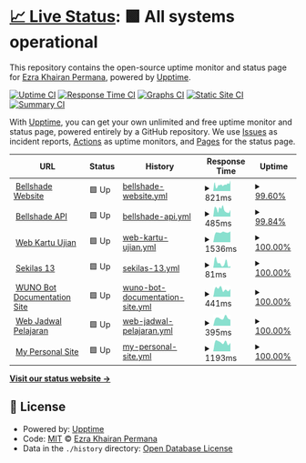 # [📈 Live Status](https://status.rmecha.my.id): <!--live status--> **🟩 All systems operational**

This repository contains the open-source uptime monitor and status page for [Ezra Khairan Permana](https://www.rmecha.my.id/), powered by [Upptime](https://github.com/upptime/upptime).

[![Uptime CI](https://github.com/reacto11mecha/uptime-status/workflows/Uptime%20CI/badge.svg)](https://github.com/reacto11mecha/uptime-status/actions?query=workflow%3A%22Uptime+CI%22)
[![Response Time CI](https://github.com/reacto11mecha/uptime-status/workflows/Response%20Time%20CI/badge.svg)](https://github.com/reacto11mecha/uptime-status/actions?query=workflow%3A%22Response+Time+CI%22)
[![Graphs CI](https://github.com/reacto11mecha/uptime-status/workflows/Graphs%20CI/badge.svg)](https://github.com/reacto11mecha/uptime-status/actions?query=workflow%3A%22Graphs+CI%22)
[![Static Site CI](https://github.com/reacto11mecha/uptime-status/workflows/Static%20Site%20CI/badge.svg)](https://github.com/reacto11mecha/uptime-status/actions?query=workflow%3A%22Static+Site+CI%22)
[![Summary CI](https://github.com/reacto11mecha/uptime-status/workflows/Summary%20CI/badge.svg)](https://github.com/reacto11mecha/uptime-status/actions?query=workflow%3A%22Summary+CI%22)

With [Upptime](https://upptime.js.org), you can get your own unlimited and free uptime monitor and status page, powered entirely by a GitHub repository. We use [Issues](https://github.com/reacto11mecha/uptime-status/issues) as incident reports, [Actions](https://github.com/reacto11mecha/uptime-status/actions) as uptime monitors, and [Pages](https://status.rmecha.my.id) for the status page.

<!--start: status pages-->
<!-- This summary is generated by Upptime (https://github.com/upptime/upptime) -->
<!-- Do not edit this manually, your changes will be overwritten -->
<!-- prettier-ignore -->
| URL | Status | History | Response Time | Uptime |
| --- | ------ | ------- | ------------- | ------ |
| <img alt="" src="https://icons.duckduckgo.com/ip3/bellshade.org.ico" height="13"> [Bellshade Website](https://bellshade.org) | 🟩 Up | [bellshade-website.yml](https://github.com/reacto11mecha/uptime-status/commits/HEAD/history/bellshade-website.yml) | <details><summary><img alt="Response time graph" src="./graphs/bellshade-website/response-time-week.png" height="20"> 821ms</summary><br><a href="https://status.rmecha.my.id/history/bellshade-website"><img alt="Response time 858" src="https://img.shields.io/endpoint?url=https%3A%2F%2Fraw.githubusercontent.com%2Freacto11mecha%2Fuptime-status%2FHEAD%2Fapi%2Fbellshade-website%2Fresponse-time.json"></a><br><a href="https://status.rmecha.my.id/history/bellshade-website"><img alt="24-hour response time 673" src="https://img.shields.io/endpoint?url=https%3A%2F%2Fraw.githubusercontent.com%2Freacto11mecha%2Fuptime-status%2FHEAD%2Fapi%2Fbellshade-website%2Fresponse-time-day.json"></a><br><a href="https://status.rmecha.my.id/history/bellshade-website"><img alt="7-day response time 821" src="https://img.shields.io/endpoint?url=https%3A%2F%2Fraw.githubusercontent.com%2Freacto11mecha%2Fuptime-status%2FHEAD%2Fapi%2Fbellshade-website%2Fresponse-time-week.json"></a><br><a href="https://status.rmecha.my.id/history/bellshade-website"><img alt="30-day response time 959" src="https://img.shields.io/endpoint?url=https%3A%2F%2Fraw.githubusercontent.com%2Freacto11mecha%2Fuptime-status%2FHEAD%2Fapi%2Fbellshade-website%2Fresponse-time-month.json"></a><br><a href="https://status.rmecha.my.id/history/bellshade-website"><img alt="1-year response time 853" src="https://img.shields.io/endpoint?url=https%3A%2F%2Fraw.githubusercontent.com%2Freacto11mecha%2Fuptime-status%2FHEAD%2Fapi%2Fbellshade-website%2Fresponse-time-year.json"></a></details> | <details><summary><a href="https://status.rmecha.my.id/history/bellshade-website">99.60%</a></summary><a href="https://status.rmecha.my.id/history/bellshade-website"><img alt="All-time uptime 56.83%" src="https://img.shields.io/endpoint?url=https%3A%2F%2Fraw.githubusercontent.com%2Freacto11mecha%2Fuptime-status%2FHEAD%2Fapi%2Fbellshade-website%2Fuptime.json"></a><br><a href="https://status.rmecha.my.id/history/bellshade-website"><img alt="24-hour uptime 100.00%" src="https://img.shields.io/endpoint?url=https%3A%2F%2Fraw.githubusercontent.com%2Freacto11mecha%2Fuptime-status%2FHEAD%2Fapi%2Fbellshade-website%2Fuptime-day.json"></a><br><a href="https://status.rmecha.my.id/history/bellshade-website"><img alt="7-day uptime 99.60%" src="https://img.shields.io/endpoint?url=https%3A%2F%2Fraw.githubusercontent.com%2Freacto11mecha%2Fuptime-status%2FHEAD%2Fapi%2Fbellshade-website%2Fuptime-week.json"></a><br><a href="https://status.rmecha.my.id/history/bellshade-website"><img alt="30-day uptime 99.84%" src="https://img.shields.io/endpoint?url=https%3A%2F%2Fraw.githubusercontent.com%2Freacto11mecha%2Fuptime-status%2FHEAD%2Fapi%2Fbellshade-website%2Fuptime-month.json"></a><br><a href="https://status.rmecha.my.id/history/bellshade-website"><img alt="1-year uptime 51.15%" src="https://img.shields.io/endpoint?url=https%3A%2F%2Fraw.githubusercontent.com%2Freacto11mecha%2Fuptime-status%2FHEAD%2Fapi%2Fbellshade-website%2Fuptime-year.json"></a></details>
| <img alt="" src="https://icons.duckduckgo.com/ip3/api.bellshade.org.ico" height="13"> [Bellshade API](https://api.bellshade.org) | 🟩 Up | [bellshade-api.yml](https://github.com/reacto11mecha/uptime-status/commits/HEAD/history/bellshade-api.yml) | <details><summary><img alt="Response time graph" src="./graphs/bellshade-api/response-time-week.png" height="20"> 485ms</summary><br><a href="https://status.rmecha.my.id/history/bellshade-api"><img alt="Response time 576" src="https://img.shields.io/endpoint?url=https%3A%2F%2Fraw.githubusercontent.com%2Freacto11mecha%2Fuptime-status%2FHEAD%2Fapi%2Fbellshade-api%2Fresponse-time.json"></a><br><a href="https://status.rmecha.my.id/history/bellshade-api"><img alt="24-hour response time 257" src="https://img.shields.io/endpoint?url=https%3A%2F%2Fraw.githubusercontent.com%2Freacto11mecha%2Fuptime-status%2FHEAD%2Fapi%2Fbellshade-api%2Fresponse-time-day.json"></a><br><a href="https://status.rmecha.my.id/history/bellshade-api"><img alt="7-day response time 485" src="https://img.shields.io/endpoint?url=https%3A%2F%2Fraw.githubusercontent.com%2Freacto11mecha%2Fuptime-status%2FHEAD%2Fapi%2Fbellshade-api%2Fresponse-time-week.json"></a><br><a href="https://status.rmecha.my.id/history/bellshade-api"><img alt="30-day response time 481" src="https://img.shields.io/endpoint?url=https%3A%2F%2Fraw.githubusercontent.com%2Freacto11mecha%2Fuptime-status%2FHEAD%2Fapi%2Fbellshade-api%2Fresponse-time-month.json"></a><br><a href="https://status.rmecha.my.id/history/bellshade-api"><img alt="1-year response time 483" src="https://img.shields.io/endpoint?url=https%3A%2F%2Fraw.githubusercontent.com%2Freacto11mecha%2Fuptime-status%2FHEAD%2Fapi%2Fbellshade-api%2Fresponse-time-year.json"></a></details> | <details><summary><a href="https://status.rmecha.my.id/history/bellshade-api">99.84%</a></summary><a href="https://status.rmecha.my.id/history/bellshade-api"><img alt="All-time uptime 54.89%" src="https://img.shields.io/endpoint?url=https%3A%2F%2Fraw.githubusercontent.com%2Freacto11mecha%2Fuptime-status%2FHEAD%2Fapi%2Fbellshade-api%2Fuptime.json"></a><br><a href="https://status.rmecha.my.id/history/bellshade-api"><img alt="24-hour uptime 100.00%" src="https://img.shields.io/endpoint?url=https%3A%2F%2Fraw.githubusercontent.com%2Freacto11mecha%2Fuptime-status%2FHEAD%2Fapi%2Fbellshade-api%2Fuptime-day.json"></a><br><a href="https://status.rmecha.my.id/history/bellshade-api"><img alt="7-day uptime 99.84%" src="https://img.shields.io/endpoint?url=https%3A%2F%2Fraw.githubusercontent.com%2Freacto11mecha%2Fuptime-status%2FHEAD%2Fapi%2Fbellshade-api%2Fuptime-week.json"></a><br><a href="https://status.rmecha.my.id/history/bellshade-api"><img alt="30-day uptime 99.96%" src="https://img.shields.io/endpoint?url=https%3A%2F%2Fraw.githubusercontent.com%2Freacto11mecha%2Fuptime-status%2FHEAD%2Fapi%2Fbellshade-api%2Fuptime-month.json"></a><br><a href="https://status.rmecha.my.id/history/bellshade-api"><img alt="1-year uptime 51.16%" src="https://img.shields.io/endpoint?url=https%3A%2F%2Fraw.githubusercontent.com%2Freacto11mecha%2Fuptime-status%2FHEAD%2Fapi%2Fbellshade-api%2Fuptime-year.json"></a></details>
| <img alt="" src="https://icons.duckduckgo.com/ip3/kartuujian.sman12-bekasi.sch.id.ico" height="13"> [Web Kartu Ujian](https://kartuujian.sman12-bekasi.sch.id/) | 🟩 Up | [web-kartu-ujian.yml](https://github.com/reacto11mecha/uptime-status/commits/HEAD/history/web-kartu-ujian.yml) | <details><summary><img alt="Response time graph" src="./graphs/web-kartu-ujian/response-time-week.png" height="20"> 1536ms</summary><br><a href="https://status.rmecha.my.id/history/web-kartu-ujian"><img alt="Response time 1554" src="https://img.shields.io/endpoint?url=https%3A%2F%2Fraw.githubusercontent.com%2Freacto11mecha%2Fuptime-status%2FHEAD%2Fapi%2Fweb-kartu-ujian%2Fresponse-time.json"></a><br><a href="https://status.rmecha.my.id/history/web-kartu-ujian"><img alt="24-hour response time 1483" src="https://img.shields.io/endpoint?url=https%3A%2F%2Fraw.githubusercontent.com%2Freacto11mecha%2Fuptime-status%2FHEAD%2Fapi%2Fweb-kartu-ujian%2Fresponse-time-day.json"></a><br><a href="https://status.rmecha.my.id/history/web-kartu-ujian"><img alt="7-day response time 1536" src="https://img.shields.io/endpoint?url=https%3A%2F%2Fraw.githubusercontent.com%2Freacto11mecha%2Fuptime-status%2FHEAD%2Fapi%2Fweb-kartu-ujian%2Fresponse-time-week.json"></a><br><a href="https://status.rmecha.my.id/history/web-kartu-ujian"><img alt="30-day response time 1530" src="https://img.shields.io/endpoint?url=https%3A%2F%2Fraw.githubusercontent.com%2Freacto11mecha%2Fuptime-status%2FHEAD%2Fapi%2Fweb-kartu-ujian%2Fresponse-time-month.json"></a><br><a href="https://status.rmecha.my.id/history/web-kartu-ujian"><img alt="1-year response time 1554" src="https://img.shields.io/endpoint?url=https%3A%2F%2Fraw.githubusercontent.com%2Freacto11mecha%2Fuptime-status%2FHEAD%2Fapi%2Fweb-kartu-ujian%2Fresponse-time-year.json"></a></details> | <details><summary><a href="https://status.rmecha.my.id/history/web-kartu-ujian">100.00%</a></summary><a href="https://status.rmecha.my.id/history/web-kartu-ujian"><img alt="All-time uptime 99.75%" src="https://img.shields.io/endpoint?url=https%3A%2F%2Fraw.githubusercontent.com%2Freacto11mecha%2Fuptime-status%2FHEAD%2Fapi%2Fweb-kartu-ujian%2Fuptime.json"></a><br><a href="https://status.rmecha.my.id/history/web-kartu-ujian"><img alt="24-hour uptime 100.00%" src="https://img.shields.io/endpoint?url=https%3A%2F%2Fraw.githubusercontent.com%2Freacto11mecha%2Fuptime-status%2FHEAD%2Fapi%2Fweb-kartu-ujian%2Fuptime-day.json"></a><br><a href="https://status.rmecha.my.id/history/web-kartu-ujian"><img alt="7-day uptime 100.00%" src="https://img.shields.io/endpoint?url=https%3A%2F%2Fraw.githubusercontent.com%2Freacto11mecha%2Fuptime-status%2FHEAD%2Fapi%2Fweb-kartu-ujian%2Fuptime-week.json"></a><br><a href="https://status.rmecha.my.id/history/web-kartu-ujian"><img alt="30-day uptime 98.73%" src="https://img.shields.io/endpoint?url=https%3A%2F%2Fraw.githubusercontent.com%2Freacto11mecha%2Fuptime-status%2FHEAD%2Fapi%2Fweb-kartu-ujian%2Fuptime-month.json"></a><br><a href="https://status.rmecha.my.id/history/web-kartu-ujian"><img alt="1-year uptime 99.75%" src="https://img.shields.io/endpoint?url=https%3A%2F%2Fraw.githubusercontent.com%2Freacto11mecha%2Fuptime-status%2FHEAD%2Fapi%2Fweb-kartu-ujian%2Fuptime-year.json"></a></details>
| <img alt="" src="https://icons.duckduckgo.com/ip3/sekilas13.vercel.app.ico" height="13"> [Sekilas 13](https://sekilas13.vercel.app) | 🟩 Up | [sekilas-13.yml](https://github.com/reacto11mecha/uptime-status/commits/HEAD/history/sekilas-13.yml) | <details><summary><img alt="Response time graph" src="./graphs/sekilas-13/response-time-week.png" height="20"> 81ms</summary><br><a href="https://status.rmecha.my.id/history/sekilas-13"><img alt="Response time 150" src="https://img.shields.io/endpoint?url=https%3A%2F%2Fraw.githubusercontent.com%2Freacto11mecha%2Fuptime-status%2FHEAD%2Fapi%2Fsekilas-13%2Fresponse-time.json"></a><br><a href="https://status.rmecha.my.id/history/sekilas-13"><img alt="24-hour response time 40" src="https://img.shields.io/endpoint?url=https%3A%2F%2Fraw.githubusercontent.com%2Freacto11mecha%2Fuptime-status%2FHEAD%2Fapi%2Fsekilas-13%2Fresponse-time-day.json"></a><br><a href="https://status.rmecha.my.id/history/sekilas-13"><img alt="7-day response time 81" src="https://img.shields.io/endpoint?url=https%3A%2F%2Fraw.githubusercontent.com%2Freacto11mecha%2Fuptime-status%2FHEAD%2Fapi%2Fsekilas-13%2Fresponse-time-week.json"></a><br><a href="https://status.rmecha.my.id/history/sekilas-13"><img alt="30-day response time 112" src="https://img.shields.io/endpoint?url=https%3A%2F%2Fraw.githubusercontent.com%2Freacto11mecha%2Fuptime-status%2FHEAD%2Fapi%2Fsekilas-13%2Fresponse-time-month.json"></a><br><a href="https://status.rmecha.my.id/history/sekilas-13"><img alt="1-year response time 164" src="https://img.shields.io/endpoint?url=https%3A%2F%2Fraw.githubusercontent.com%2Freacto11mecha%2Fuptime-status%2FHEAD%2Fapi%2Fsekilas-13%2Fresponse-time-year.json"></a></details> | <details><summary><a href="https://status.rmecha.my.id/history/sekilas-13">100.00%</a></summary><a href="https://status.rmecha.my.id/history/sekilas-13"><img alt="All-time uptime 100.00%" src="https://img.shields.io/endpoint?url=https%3A%2F%2Fraw.githubusercontent.com%2Freacto11mecha%2Fuptime-status%2FHEAD%2Fapi%2Fsekilas-13%2Fuptime.json"></a><br><a href="https://status.rmecha.my.id/history/sekilas-13"><img alt="24-hour uptime 100.00%" src="https://img.shields.io/endpoint?url=https%3A%2F%2Fraw.githubusercontent.com%2Freacto11mecha%2Fuptime-status%2FHEAD%2Fapi%2Fsekilas-13%2Fuptime-day.json"></a><br><a href="https://status.rmecha.my.id/history/sekilas-13"><img alt="7-day uptime 100.00%" src="https://img.shields.io/endpoint?url=https%3A%2F%2Fraw.githubusercontent.com%2Freacto11mecha%2Fuptime-status%2FHEAD%2Fapi%2Fsekilas-13%2Fuptime-week.json"></a><br><a href="https://status.rmecha.my.id/history/sekilas-13"><img alt="30-day uptime 100.00%" src="https://img.shields.io/endpoint?url=https%3A%2F%2Fraw.githubusercontent.com%2Freacto11mecha%2Fuptime-status%2FHEAD%2Fapi%2Fsekilas-13%2Fuptime-month.json"></a><br><a href="https://status.rmecha.my.id/history/sekilas-13"><img alt="1-year uptime 100.00%" src="https://img.shields.io/endpoint?url=https%3A%2F%2Fraw.githubusercontent.com%2Freacto11mecha%2Fuptime-status%2FHEAD%2Fapi%2Fsekilas-13%2Fuptime-year.json"></a></details>
| <img alt="" src="https://icons.duckduckgo.com/ip3/wuno.rmecha.my.id.ico" height="13"> [WUNO Bot Documentation Site](https://wuno.rmecha.my.id/) | 🟩 Up | [wuno-bot-documentation-site.yml](https://github.com/reacto11mecha/uptime-status/commits/HEAD/history/wuno-bot-documentation-site.yml) | <details><summary><img alt="Response time graph" src="./graphs/wuno-bot-documentation-site/response-time-week.png" height="20"> 441ms</summary><br><a href="https://status.rmecha.my.id/history/wuno-bot-documentation-site"><img alt="Response time 483" src="https://img.shields.io/endpoint?url=https%3A%2F%2Fraw.githubusercontent.com%2Freacto11mecha%2Fuptime-status%2FHEAD%2Fapi%2Fwuno-bot-documentation-site%2Fresponse-time.json"></a><br><a href="https://status.rmecha.my.id/history/wuno-bot-documentation-site"><img alt="24-hour response time 427" src="https://img.shields.io/endpoint?url=https%3A%2F%2Fraw.githubusercontent.com%2Freacto11mecha%2Fuptime-status%2FHEAD%2Fapi%2Fwuno-bot-documentation-site%2Fresponse-time-day.json"></a><br><a href="https://status.rmecha.my.id/history/wuno-bot-documentation-site"><img alt="7-day response time 441" src="https://img.shields.io/endpoint?url=https%3A%2F%2Fraw.githubusercontent.com%2Freacto11mecha%2Fuptime-status%2FHEAD%2Fapi%2Fwuno-bot-documentation-site%2Fresponse-time-week.json"></a><br><a href="https://status.rmecha.my.id/history/wuno-bot-documentation-site"><img alt="30-day response time 472" src="https://img.shields.io/endpoint?url=https%3A%2F%2Fraw.githubusercontent.com%2Freacto11mecha%2Fuptime-status%2FHEAD%2Fapi%2Fwuno-bot-documentation-site%2Fresponse-time-month.json"></a><br><a href="https://status.rmecha.my.id/history/wuno-bot-documentation-site"><img alt="1-year response time 483" src="https://img.shields.io/endpoint?url=https%3A%2F%2Fraw.githubusercontent.com%2Freacto11mecha%2Fuptime-status%2FHEAD%2Fapi%2Fwuno-bot-documentation-site%2Fresponse-time-year.json"></a></details> | <details><summary><a href="https://status.rmecha.my.id/history/wuno-bot-documentation-site">100.00%</a></summary><a href="https://status.rmecha.my.id/history/wuno-bot-documentation-site"><img alt="All-time uptime 99.99%" src="https://img.shields.io/endpoint?url=https%3A%2F%2Fraw.githubusercontent.com%2Freacto11mecha%2Fuptime-status%2FHEAD%2Fapi%2Fwuno-bot-documentation-site%2Fuptime.json"></a><br><a href="https://status.rmecha.my.id/history/wuno-bot-documentation-site"><img alt="24-hour uptime 100.00%" src="https://img.shields.io/endpoint?url=https%3A%2F%2Fraw.githubusercontent.com%2Freacto11mecha%2Fuptime-status%2FHEAD%2Fapi%2Fwuno-bot-documentation-site%2Fuptime-day.json"></a><br><a href="https://status.rmecha.my.id/history/wuno-bot-documentation-site"><img alt="7-day uptime 100.00%" src="https://img.shields.io/endpoint?url=https%3A%2F%2Fraw.githubusercontent.com%2Freacto11mecha%2Fuptime-status%2FHEAD%2Fapi%2Fwuno-bot-documentation-site%2Fuptime-week.json"></a><br><a href="https://status.rmecha.my.id/history/wuno-bot-documentation-site"><img alt="30-day uptime 100.00%" src="https://img.shields.io/endpoint?url=https%3A%2F%2Fraw.githubusercontent.com%2Freacto11mecha%2Fuptime-status%2FHEAD%2Fapi%2Fwuno-bot-documentation-site%2Fuptime-month.json"></a><br><a href="https://status.rmecha.my.id/history/wuno-bot-documentation-site"><img alt="1-year uptime 99.99%" src="https://img.shields.io/endpoint?url=https%3A%2F%2Fraw.githubusercontent.com%2Freacto11mecha%2Fuptime-status%2FHEAD%2Fapi%2Fwuno-bot-documentation-site%2Fuptime-year.json"></a></details>
| <img alt="" src="https://icons.duckduckgo.com/ip3/jadwal.rmecha.my.id.ico" height="13"> [Web Jadwal Pelajaran](https://jadwal.rmecha.my.id/) | 🟩 Up | [web-jadwal-pelajaran.yml](https://github.com/reacto11mecha/uptime-status/commits/HEAD/history/web-jadwal-pelajaran.yml) | <details><summary><img alt="Response time graph" src="./graphs/web-jadwal-pelajaran/response-time-week.png" height="20"> 395ms</summary><br><a href="https://status.rmecha.my.id/history/web-jadwal-pelajaran"><img alt="Response time 419" src="https://img.shields.io/endpoint?url=https%3A%2F%2Fraw.githubusercontent.com%2Freacto11mecha%2Fuptime-status%2FHEAD%2Fapi%2Fweb-jadwal-pelajaran%2Fresponse-time.json"></a><br><a href="https://status.rmecha.my.id/history/web-jadwal-pelajaran"><img alt="24-hour response time 406" src="https://img.shields.io/endpoint?url=https%3A%2F%2Fraw.githubusercontent.com%2Freacto11mecha%2Fuptime-status%2FHEAD%2Fapi%2Fweb-jadwal-pelajaran%2Fresponse-time-day.json"></a><br><a href="https://status.rmecha.my.id/history/web-jadwal-pelajaran"><img alt="7-day response time 395" src="https://img.shields.io/endpoint?url=https%3A%2F%2Fraw.githubusercontent.com%2Freacto11mecha%2Fuptime-status%2FHEAD%2Fapi%2Fweb-jadwal-pelajaran%2Fresponse-time-week.json"></a><br><a href="https://status.rmecha.my.id/history/web-jadwal-pelajaran"><img alt="30-day response time 399" src="https://img.shields.io/endpoint?url=https%3A%2F%2Fraw.githubusercontent.com%2Freacto11mecha%2Fuptime-status%2FHEAD%2Fapi%2Fweb-jadwal-pelajaran%2Fresponse-time-month.json"></a><br><a href="https://status.rmecha.my.id/history/web-jadwal-pelajaran"><img alt="1-year response time 419" src="https://img.shields.io/endpoint?url=https%3A%2F%2Fraw.githubusercontent.com%2Freacto11mecha%2Fuptime-status%2FHEAD%2Fapi%2Fweb-jadwal-pelajaran%2Fresponse-time-year.json"></a></details> | <details><summary><a href="https://status.rmecha.my.id/history/web-jadwal-pelajaran">100.00%</a></summary><a href="https://status.rmecha.my.id/history/web-jadwal-pelajaran"><img alt="All-time uptime 100.00%" src="https://img.shields.io/endpoint?url=https%3A%2F%2Fraw.githubusercontent.com%2Freacto11mecha%2Fuptime-status%2FHEAD%2Fapi%2Fweb-jadwal-pelajaran%2Fuptime.json"></a><br><a href="https://status.rmecha.my.id/history/web-jadwal-pelajaran"><img alt="24-hour uptime 100.00%" src="https://img.shields.io/endpoint?url=https%3A%2F%2Fraw.githubusercontent.com%2Freacto11mecha%2Fuptime-status%2FHEAD%2Fapi%2Fweb-jadwal-pelajaran%2Fuptime-day.json"></a><br><a href="https://status.rmecha.my.id/history/web-jadwal-pelajaran"><img alt="7-day uptime 100.00%" src="https://img.shields.io/endpoint?url=https%3A%2F%2Fraw.githubusercontent.com%2Freacto11mecha%2Fuptime-status%2FHEAD%2Fapi%2Fweb-jadwal-pelajaran%2Fuptime-week.json"></a><br><a href="https://status.rmecha.my.id/history/web-jadwal-pelajaran"><img alt="30-day uptime 100.00%" src="https://img.shields.io/endpoint?url=https%3A%2F%2Fraw.githubusercontent.com%2Freacto11mecha%2Fuptime-status%2FHEAD%2Fapi%2Fweb-jadwal-pelajaran%2Fuptime-month.json"></a><br><a href="https://status.rmecha.my.id/history/web-jadwal-pelajaran"><img alt="1-year uptime 100.00%" src="https://img.shields.io/endpoint?url=https%3A%2F%2Fraw.githubusercontent.com%2Freacto11mecha%2Fuptime-status%2FHEAD%2Fapi%2Fweb-jadwal-pelajaran%2Fuptime-year.json"></a></details>
| <img alt="" src="https://icons.duckduckgo.com/ip3/rmecha.my.id.ico" height="13"> [My Personal Site](https://rmecha.my.id) | 🟩 Up | [my-personal-site.yml](https://github.com/reacto11mecha/uptime-status/commits/HEAD/history/my-personal-site.yml) | <details><summary><img alt="Response time graph" src="./graphs/my-personal-site/response-time-week.png" height="20"> 1193ms</summary><br><a href="https://status.rmecha.my.id/history/my-personal-site"><img alt="Response time 1103" src="https://img.shields.io/endpoint?url=https%3A%2F%2Fraw.githubusercontent.com%2Freacto11mecha%2Fuptime-status%2FHEAD%2Fapi%2Fmy-personal-site%2Fresponse-time.json"></a><br><a href="https://status.rmecha.my.id/history/my-personal-site"><img alt="24-hour response time 1185" src="https://img.shields.io/endpoint?url=https%3A%2F%2Fraw.githubusercontent.com%2Freacto11mecha%2Fuptime-status%2FHEAD%2Fapi%2Fmy-personal-site%2Fresponse-time-day.json"></a><br><a href="https://status.rmecha.my.id/history/my-personal-site"><img alt="7-day response time 1193" src="https://img.shields.io/endpoint?url=https%3A%2F%2Fraw.githubusercontent.com%2Freacto11mecha%2Fuptime-status%2FHEAD%2Fapi%2Fmy-personal-site%2Fresponse-time-week.json"></a><br><a href="https://status.rmecha.my.id/history/my-personal-site"><img alt="30-day response time 1251" src="https://img.shields.io/endpoint?url=https%3A%2F%2Fraw.githubusercontent.com%2Freacto11mecha%2Fuptime-status%2FHEAD%2Fapi%2Fmy-personal-site%2Fresponse-time-month.json"></a><br><a href="https://status.rmecha.my.id/history/my-personal-site"><img alt="1-year response time 1162" src="https://img.shields.io/endpoint?url=https%3A%2F%2Fraw.githubusercontent.com%2Freacto11mecha%2Fuptime-status%2FHEAD%2Fapi%2Fmy-personal-site%2Fresponse-time-year.json"></a></details> | <details><summary><a href="https://status.rmecha.my.id/history/my-personal-site">100.00%</a></summary><a href="https://status.rmecha.my.id/history/my-personal-site"><img alt="All-time uptime 99.99%" src="https://img.shields.io/endpoint?url=https%3A%2F%2Fraw.githubusercontent.com%2Freacto11mecha%2Fuptime-status%2FHEAD%2Fapi%2Fmy-personal-site%2Fuptime.json"></a><br><a href="https://status.rmecha.my.id/history/my-personal-site"><img alt="24-hour uptime 100.00%" src="https://img.shields.io/endpoint?url=https%3A%2F%2Fraw.githubusercontent.com%2Freacto11mecha%2Fuptime-status%2FHEAD%2Fapi%2Fmy-personal-site%2Fuptime-day.json"></a><br><a href="https://status.rmecha.my.id/history/my-personal-site"><img alt="7-day uptime 100.00%" src="https://img.shields.io/endpoint?url=https%3A%2F%2Fraw.githubusercontent.com%2Freacto11mecha%2Fuptime-status%2FHEAD%2Fapi%2Fmy-personal-site%2Fuptime-week.json"></a><br><a href="https://status.rmecha.my.id/history/my-personal-site"><img alt="30-day uptime 100.00%" src="https://img.shields.io/endpoint?url=https%3A%2F%2Fraw.githubusercontent.com%2Freacto11mecha%2Fuptime-status%2FHEAD%2Fapi%2Fmy-personal-site%2Fuptime-month.json"></a><br><a href="https://status.rmecha.my.id/history/my-personal-site"><img alt="1-year uptime 100.00%" src="https://img.shields.io/endpoint?url=https%3A%2F%2Fraw.githubusercontent.com%2Freacto11mecha%2Fuptime-status%2FHEAD%2Fapi%2Fmy-personal-site%2Fuptime-year.json"></a></details>

<!--end: status pages-->

[**Visit our status website →**](https://status.rmecha.my.id)

## 📄 License

- Powered by: [Upptime](https://github.com/upptime/upptime)
- Code: [MIT](./LICENSE) © [Ezra Khairan Permana](https://www.rmecha.my.id/)
- Data in the `./history` directory: [Open Database License](https://opendatacommons.org/licenses/odbl/1-0/)
